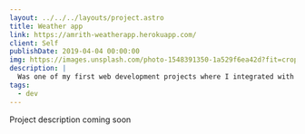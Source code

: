 ```yaml
---
layout: ../../../layouts/project.astro
title: Weather app
link: https://amrith-weatherapp.herokuapp.com/
client: Self
publishDate: 2019-04-04 00:00:00
img: https://images.unsplash.com/photo-1548391350-1a529f6ea42d?fit=crop&w=1400&h=700&q=75
description: |
  Was one of my first web development projects where I integrated with 2 apis to get the weather data.
tags:
  - dev
---
```


Project description coming soon